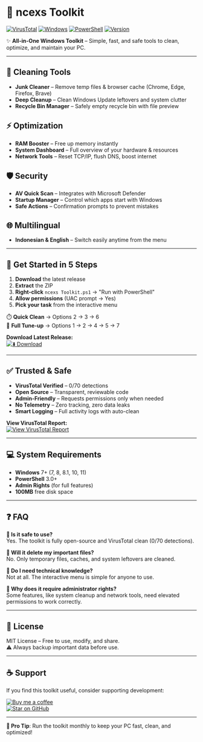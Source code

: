 # 🧰 ncexs Toolkit

[![VirusTotal](https://img.shields.io/badge/VirusTotal-0%2F70%20Detections-brightgreen?style=flat&logo=virustotal&logoColor=white)](https://www.virustotal.com/gui/file-analysis/MmQxZWQzNGY2MDk4MzUxNjRlMjcwNzk3NDc3ZmJjYmI6MTc1NjYzNzgyMg==)
[![Windows](https://img.shields.io/badge/Windows-7%2B-blue?style=flat&logo=windows)](#)
[![PowerShell](https://img.shields.io/badge/PowerShell-3.0%2B-blue?style=flat&logo=powershell)](#)
[![Version](https://img.shields.io/badge/Version-2.2.1_Hotfix-important?style=flat)](#)

✨ **All-in-One Windows Toolkit** – Simple, fast, and safe tools to clean, optimize, and maintain your PC.

---

## 🧹 Cleaning Tools
- **Junk Cleaner** – Remove temp files & browser cache (Chrome, Edge, Firefox, Brave)  
- **Deep Cleanup** – Clean Windows Update leftovers and system clutter  
- **Recycle Bin Manager** – Safely empty recycle bin with file preview  

## ⚡ Optimization
- **RAM Booster** – Free up memory instantly  
- **System Dashboard** – Full overview of your hardware & resources  
- **Network Tools** – Reset TCP/IP, flush DNS, boost internet  

## 🛡️ Security
- **AV Quick Scan** – Integrates with Microsoft Defender  
- **Startup Manager** – Control which apps start with Windows  
- **Safe Actions** – Confirmation prompts to prevent mistakes  

## 🌐 Multilingual
- **Indonesian & English** – Switch easily anytime from the menu  

---

## 🚀 Get Started in 5 Steps

1. **Download** the latest release  
2. **Extract** the ZIP  
3. **Right-click** `ncexs Toolkit.ps1` → "Run with PowerShell"  
4. **Allow permissions** (UAC prompt → Yes)  
5. **Pick your task** from the interactive menu  

⏱️ **Quick Clean** → Options 2 → 3 → 6  
🔧 **Full Tune-up** → Options 1 → 2 → 4 → 5 → 7  

**Download Latest Release:**  
[![⬇️ Download](https://img.shields.io/badge/⬇️%20Download-Latest%20Release-brightgreen?style=flat&logo=github)](https://github.com/ncexs/ncexs-toolkit/releases/latest)

---

## ✅ Trusted & Safe

- **VirusTotal Verified** – 0/70 detections  
- **Open Source** – Transparent, reviewable code  
- **Admin-Friendly** – Requests permissions only when needed  
- **No Telemetry** – Zero tracking, zero data leaks  
- **Smart Logging** – Full activity logs with auto-clean  

**View VirusTotal Report:**  
[![View VirusTotal Report](https://img.shields.io/badge/View-VirusTotal%20Report-critical?style=flat&logo=virustotal&logoColor=white)](https://www.virustotal.com/gui/file-analysis/MmQxZWQzNGY2MDk0MzUxNjRlMjcwNzk3NDc3ZmJjYmI6MTc1NjYzNzgyMg==)

---

## 💻 System Requirements

- **Windows** 7+ (7, 8, 8.1, 10, 11)  
- **PowerShell** 3.0+  
- **Admin Rights** (for full features)  
- **100MB** free disk space  

---

## ❓ FAQ

**🔹 Is it safe to use?**  
Yes. The toolkit is fully open-source and VirusTotal clean (0/70 detections).  

**🔹 Will it delete my important files?**  
No. Only temporary files, caches, and system leftovers are cleaned.  

**🔹 Do I need technical knowledge?**  
Not at all. The interactive menu is simple for anyone to use.  

**🔹 Why does it require administrator rights?**  
Some features, like system cleanup and network tools, need elevated permissions to work correctly.  

---

## 📜 License

MIT License – Free to use, modify, and share.  
⚠️ Always backup important data before use.

---

## ☕ Support

If you find this toolkit useful, consider supporting development:  

[![Buy me a coffee](https://img.shields.io/badge/Saweria-Buy%20Me%20a%20Coffee-orange?style=flat&logo=buymeacoffee&logoColor=white)](https://saweria.co/ncexs)  
[![Star on GitHub](https://img.shields.io/badge/GitHub-Star%20Project-blue?style=flat&logo=github)](https://github.com/ncexs/ncexs-toolkit)

---

**🎯 Pro Tip**: Run the toolkit monthly to keep your PC fast, clean, and optimized!

